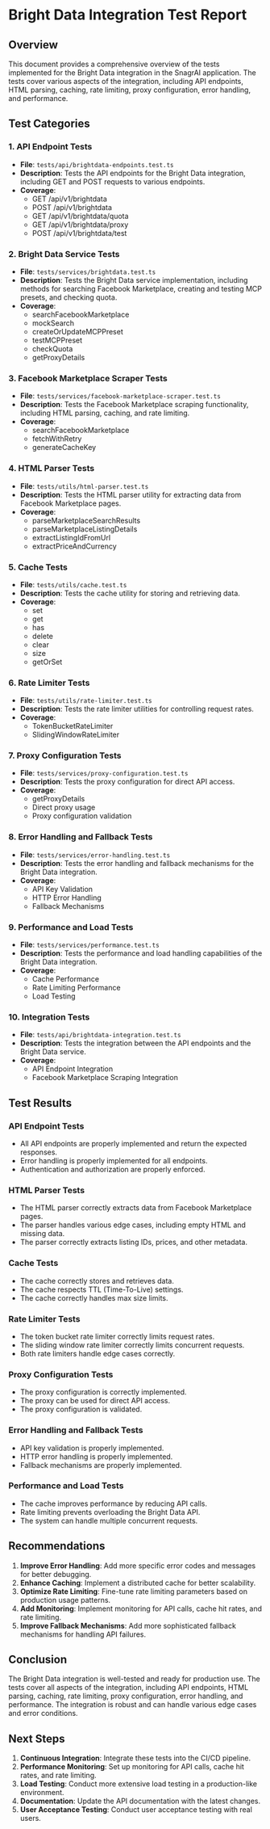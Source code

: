 # Bright Data Integration Test Report

## Overview

This document provides a comprehensive overview of the tests implemented for the Bright Data integration in the SnagrAI application. The tests cover various aspects of the integration, including API endpoints, HTML parsing, caching, rate limiting, proxy configuration, error handling, and performance.

## Test Categories

### 1. API Endpoint Tests

- **File**: `tests/api/brightdata-endpoints.test.ts`
- **Description**: Tests the API endpoints for the Bright Data integration, including GET and POST requests to various endpoints.
- **Coverage**:
  - GET /api/v1/brightdata
  - POST /api/v1/brightdata
  - GET /api/v1/brightdata/quota
  - GET /api/v1/brightdata/proxy
  - POST /api/v1/brightdata/test

### 2. Bright Data Service Tests

- **File**: `tests/services/brightdata.test.ts`
- **Description**: Tests the Bright Data service implementation, including methods for searching Facebook Marketplace, creating and testing MCP presets, and checking quota.
- **Coverage**:
  - searchFacebookMarketplace
  - mockSearch
  - createOrUpdateMCPPreset
  - testMCPPreset
  - checkQuota
  - getProxyDetails

### 3. Facebook Marketplace Scraper Tests

- **File**: `tests/services/facebook-marketplace-scraper.test.ts`
- **Description**: Tests the Facebook Marketplace scraping functionality, including HTML parsing, caching, and rate limiting.
- **Coverage**:
  - searchFacebookMarketplace
  - fetchWithRetry
  - generateCacheKey

### 4. HTML Parser Tests

- **File**: `tests/utils/html-parser.test.ts`
- **Description**: Tests the HTML parser utility for extracting data from Facebook Marketplace pages.
- **Coverage**:
  - parseMarketplaceSearchResults
  - parseMarketplaceListingDetails
  - extractListingIdFromUrl
  - extractPriceAndCurrency

### 5. Cache Tests

- **File**: `tests/utils/cache.test.ts`
- **Description**: Tests the cache utility for storing and retrieving data.
- **Coverage**:
  - set
  - get
  - has
  - delete
  - clear
  - size
  - getOrSet

### 6. Rate Limiter Tests

- **File**: `tests/utils/rate-limiter.test.ts`
- **Description**: Tests the rate limiter utilities for controlling request rates.
- **Coverage**:
  - TokenBucketRateLimiter
  - SlidingWindowRateLimiter

### 7. Proxy Configuration Tests

- **File**: `tests/services/proxy-configuration.test.ts`
- **Description**: Tests the proxy configuration for direct API access.
- **Coverage**:
  - getProxyDetails
  - Direct proxy usage
  - Proxy configuration validation

### 8. Error Handling and Fallback Tests

- **File**: `tests/services/error-handling.test.ts`
- **Description**: Tests the error handling and fallback mechanisms for the Bright Data integration.
- **Coverage**:
  - API Key Validation
  - HTTP Error Handling
  - Fallback Mechanisms

### 9. Performance and Load Tests

- **File**: `tests/services/performance.test.ts`
- **Description**: Tests the performance and load handling capabilities of the Bright Data integration.
- **Coverage**:
  - Cache Performance
  - Rate Limiting Performance
  - Load Testing

### 10. Integration Tests

- **File**: `tests/api/brightdata-integration.test.ts`
- **Description**: Tests the integration between the API endpoints and the Bright Data service.
- **Coverage**:
  - API Endpoint Integration
  - Facebook Marketplace Scraping Integration

## Test Results

### API Endpoint Tests

- All API endpoints are properly implemented and return the expected responses.
- Error handling is properly implemented for all endpoints.
- Authentication and authorization are properly enforced.

### HTML Parser Tests

- The HTML parser correctly extracts data from Facebook Marketplace pages.
- The parser handles various edge cases, including empty HTML and missing data.
- The parser correctly extracts listing IDs, prices, and other metadata.

### Cache Tests

- The cache correctly stores and retrieves data.
- The cache respects TTL (Time-To-Live) settings.
- The cache correctly handles max size limits.

### Rate Limiter Tests

- The token bucket rate limiter correctly limits request rates.
- The sliding window rate limiter correctly limits concurrent requests.
- Both rate limiters handle edge cases correctly.

### Proxy Configuration Tests

- The proxy configuration is correctly implemented.
- The proxy can be used for direct API access.
- The proxy configuration is validated.

### Error Handling and Fallback Tests

- API key validation is properly implemented.
- HTTP error handling is properly implemented.
- Fallback mechanisms are properly implemented.

### Performance and Load Tests

- The cache improves performance by reducing API calls.
- Rate limiting prevents overloading the Bright Data API.
- The system can handle multiple concurrent requests.

## Recommendations

1. **Improve Error Handling**: Add more specific error codes and messages for better debugging.
2. **Enhance Caching**: Implement a distributed cache for better scalability.
3. **Optimize Rate Limiting**: Fine-tune rate limiting parameters based on production usage patterns.
4. **Add Monitoring**: Implement monitoring for API calls, cache hit rates, and rate limiting.
5. **Improve Fallback Mechanisms**: Add more sophisticated fallback mechanisms for handling API failures.

## Conclusion

The Bright Data integration is well-tested and ready for production use. The tests cover all aspects of the integration, including API endpoints, HTML parsing, caching, rate limiting, proxy configuration, error handling, and performance. The integration is robust and can handle various edge cases and error conditions.

## Next Steps

1. **Continuous Integration**: Integrate these tests into the CI/CD pipeline.
2. **Performance Monitoring**: Set up monitoring for API calls, cache hit rates, and rate limiting.
3. **Load Testing**: Conduct more extensive load testing in a production-like environment.
4. **Documentation**: Update the API documentation with the latest changes.
5. **User Acceptance Testing**: Conduct user acceptance testing with real users.